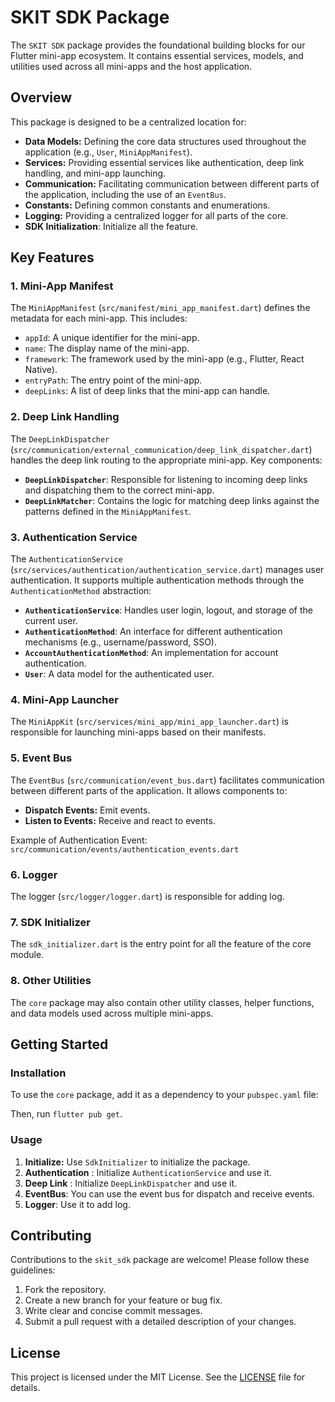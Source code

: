 # SKIT SDK Package

The `SKIT SDK` package provides the foundational building blocks for our Flutter mini-app ecosystem. It contains essential services, models, and utilities used across all mini-apps and the host application.

## Overview

This package is designed to be a centralized location for:

*   **Data Models:** Defining the core data structures used throughout the application (e.g., `User`, `MiniAppManifest`).
*   **Services:** Providing essential services like authentication, deep link handling, and mini-app launching.
*   **Communication:** Facilitating communication between different parts of the application, including the use of an `EventBus`.
*   **Constants:** Defining common constants and enumerations.
*   **Logging:** Providing a centralized logger for all parts of the core.
*   **SDK Initialization**: Initialize all the feature.

## Key Features

### 1. Mini-App Manifest

The `MiniAppManifest` (`src/manifest/mini_app_manifest.dart`) defines the metadata for each mini-app. This includes:

*   `appId`: A unique identifier for the mini-app.
*   `name`: The display name of the mini-app.
*   `framework`: The framework used by the mini-app (e.g., Flutter, React Native).
*   `entryPath`: The entry point of the mini-app.
*   `deepLinks`: A list of deep links that the mini-app can handle.

### 2. Deep Link Handling

The `DeepLinkDispatcher` (`src/communication/external_communication/deep_link_dispatcher.dart`) handles the deep link routing to the appropriate mini-app. Key components:

*   **`DeepLinkDispatcher`**: Responsible for listening to incoming deep links and dispatching them to the correct mini-app.
*   **`DeepLinkMatcher`**: Contains the logic for matching deep links against the patterns defined in the `MiniAppManifest`.

### 3. Authentication Service

The `AuthenticationService` (`src/services/authentication/authentication_service.dart`) manages user authentication. It supports multiple authentication methods through the `AuthenticationMethod` abstraction:

*   **`AuthenticationService`**: Handles user login, logout, and storage of the current user.
*   **`AuthenticationMethod`**: An interface for different authentication mechanisms (e.g., username/password, SSO).
*   **`AccountAuthenticationMethod`**:  An implementation for account authentication.
*   **`User`**: A data model for the authenticated user.

### 4. Mini-App Launcher

The `MiniAppKit` (`src/services/mini_app/mini_app_launcher.dart`) is responsible for launching mini-apps based on their manifests.

### 5. Event Bus

The `EventBus` (`src/communication/event_bus.dart`) facilitates communication between different parts of the application. It allows components to:

*   **Dispatch Events:** Emit events.
*   **Listen to Events:** Receive and react to events.

Example of Authentication Event:
`src/communication/events/authentication_events.dart`

### 6. Logger
The logger (`src/logger/logger.dart`) is responsible for adding log.

### 7. SDK Initializer
The `sdk_initializer.dart` is the entry point for all the feature of the core module.

### 8. Other Utilities

The `core` package may also contain other utility classes, helper functions, and data models used across multiple mini-apps.

## Getting Started

### Installation

To use the `core` package, add it as a dependency to your `pubspec.yaml` file:

Then, run `flutter pub get`.

### Usage

1. **Initialize:** Use `SdkInitializer` to initialize the package.
2. **Authentication** : Initialize `AuthenticationService` and use it.
3. **Deep Link** : Initialize `DeepLinkDispatcher` and use it.
4. **EventBus**: You can use the event bus for dispatch and receive events.
5. **Logger**: Use it to add log.

## Contributing

Contributions to the `skit_sdk` package are welcome! Please follow these guidelines:

1.  Fork the repository.
2.  Create a new branch for your feature or bug fix.
3.  Write clear and concise commit messages.
4.  Submit a pull request with a detailed description of your changes.

## License

This project is licensed under the MIT License. See the [LICENSE](LICENSE) file for details.